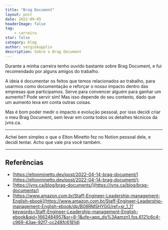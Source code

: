 ```yaml
---
title: "Brag Document"
layout: post
date: 2022-09-05
headerImage: false
tag:
    - carreira
star: false
category: blog
author: sergiokopplin
description: Sobre o Brag Document
---
```


Durante a minha carreira tenho ouvido bastante sobre Brag Document, e fui recomendado por alguns amigos do trabalho.

A ideia é documentar os feitos que temos relacionados ao trabalho, para usarmos como documentação e reforçar o nosso impacto dentro das empresas que participamos.
Serve para convencer alguém para ganhar um aumento? Pode servir sim! Mas isso depende do seu contexto, dado que um aumento leva em conta outras coisas.

Mas é bom poder medir o impacto e evolução pessoal, por isso decidi criar o meu Brag Document, sem levar em conta todos os detalhes técnicos da jvns.ca.

---

Achei bem simples o que o Elton Minetto fez no Notion pessoal dele, e decidi tentar. Acho que vale pra você também.

---

## Referências

- [https://eltonminetto.dev/post/2022-04-14-brag-document/](https://eltonminetto.dev/post/2022-04-14-brag-document/);
- [https://jvns.ca/blog/brag-documents/](https://jvns.ca/blog/brag-documents/)
- [https://www.amazon.com.br/Staff-Engineer-Leadership-management-English-ebook](https://www.amazon.com.br/Staff-Engineer-Leadership-management-English-ebook/dp/B08RMSHYGG/ref=sr_1_1?keywords=Staff-Engineer-Leadership-management-English-ebook&qid=1662484957&sr=8-1&ufe=app_do%3Aamzn1.fos.6121c6c4-c969-43ae-92f7-cc248fc6181d)
